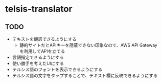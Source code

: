# telsis-translator

## TODO
- テキストを翻訳できるようにする
  - 静的サイトだとAPIキーを隠蔽できない印象なので、AWS API Gateway を利用してAPIを立てる
- 言語指定できるようにする
- 使い勝手を考えたUIにする
- テルシス語のフォントを表示できるようにする
- テルシス語の文字をタップすることで、テキスト欄に反映できるようにする
